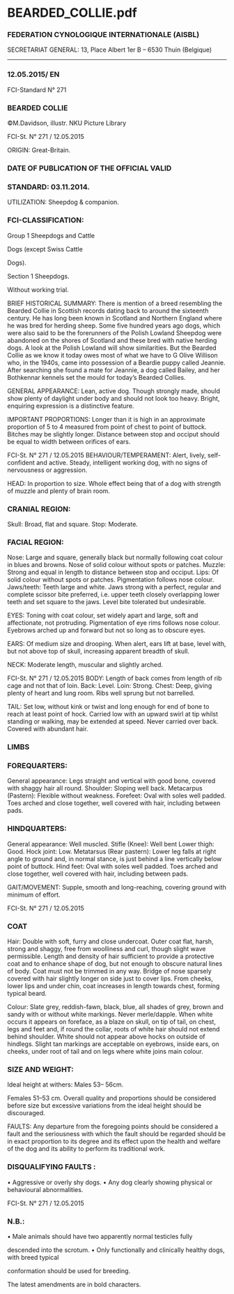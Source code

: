 # BEARDED_COLLIE.pdf


### FEDERATION CYNOLOGIQUE INTERNATIONALE (AISBL)


SECRETARIAT GENERAL: 13, Place Albert 1er  B – 6530 Thuin (Belgique)
______________________________________________________________________________

### 12.05.2015/ EN



FCI-Standard N° 271

### BEARDED COLLIE



©M.Davidson, illustr. NKU Picture Library




FCI-St. N° 271  / 12.05.2015

ORIGIN: Great-Britain.

### DATE OF PUBLICATION OF THE OFFICIAL VALID



### STANDARD: 03.11.2014.



UTILIZATION:  Sheepdog & companion.

### FCI-CLASSIFICATION:


Group    1  Sheepdogs and Cattle


Dogs (except Swiss Cattle


Dogs).

Section 1   Sheepdogs.

Without working trial.

BRIEF HISTORICAL SUMMARY: There is mention of a breed
resembling the Bearded Collie in Scottish records dating back to
around the sixteenth century. He has long been known in
Scotland and Northern England where he was bred for herding
sheep. Some five hundred years ago dogs, which were also said to
be the forerunners of the Polish Lowland Sheepdog were
abandoned on the shores of Scotland and these bred with native
herding dogs. A look at the Polish Lowland will show similarities.
But the Bearded Collie as we know it today owes most of what we
have to G Olive Willison who, in the 1940s, came into possession
of a Beardie puppy called Jeannie. After searching she found a
mate for Jeannie, a dog called Bailey, and her Bothkennar
kennels set the mould for today’s Bearded Collies.

GENERAL APPEARANCE: Lean, active dog. Though strongly
made, should show plenty of daylight under body and should not look
too heavy. Bright, enquiring expression is a distinctive feature.

IMPORTANT PROPORTIONS: Longer than it is high in an
approximate proportion of 5 to 4 measured from point of chest to
point of buttock. Bitches may be slightly longer. Distance between
stop and occiput should be equal to width between orifices of ears.



FCI-St. N° 271  / 12.05.2015
BEHAVIOUR/TEMPERAMENT: Alert, lively, self-confident and
active. Steady, intelligent working dog, with no signs of nervousness
or aggression.

HEAD:  In proportion to size. Whole effect being that of a dog with
strength of muzzle and plenty of brain room.

### CRANIAL REGION:


Skull: Broad, flat and square.
Stop: Moderate.

### FACIAL REGION:


Nose: Large and square, generally black but normally following coat
colour in blues and browns. Nose of solid colour without spots or
patches.
Muzzle: Strong and equal in length to distance between stop and
occiput.
Lips: Of solid colour without spots or patches. Pigmentation follows
nose colour.
Jaws/teeth: Teeth large and white. Jaws strong with a perfect, regular
and complete scissor bite preferred, i.e. upper teeth closely
overlapping lower teeth and set square to the jaws. Level bite
tolerated but undesirable.

EYES: Toning with coat colour, set widely apart and large, soft and
affectionate, not protruding. Pigmentation of eye rims follows nose
colour. Eyebrows arched up and forward but not so long as to
obscure eyes.

EARS: Of medium size and drooping. When alert, ears lift at base,
level with, but not above top of skull, increasing apparent breadth of
skull.

NECK: Moderate length, muscular and slightly arched.




FCI-St. N° 271  / 12.05.2015
BODY: Length of back comes from length of rib cage and not that of
loin.
Back: Level.
Loin: Strong.
Chest: Deep, giving plenty of heart and lung room. Ribs well sprung
but not barrelled.

TAIL: Set low, without kink or twist and long enough  for end of
bone to reach at least point of hock. Carried low with an upward
swirl at tip whilst standing or walking, may be extended at speed.
Never carried over back. Covered with abundant hair.

### LIMBS



### FOREQUARTERS:


General appearance: Legs straight and vertical with good bone,
covered with shaggy hair all round.
Shoulder: Sloping well back.
Metacarpus (Pastern): Flexible without weakness.
Forefeet: Oval with soles well padded. Toes arched and close together,
well covered with hair, including between pads.

### HINDQUARTERS:


General appearance: Well muscled.
Stifle (Knee): Well bent
Lower thigh: Good.
Hock joint: Low.
Metatarsus (Rear pastern): Lower leg falls at right angle to ground and,
in normal stance, is just behind a line vertically below point of buttock.
Hind feet: Oval with soles well padded. Toes arched and close
together, well covered with hair, including between pads.

GAIT/MOVEMENT:  Supple, smooth and long-reaching, covering
ground with minimum of effort.




FCI-St. N° 271  / 12.05.2015


### COAT


Hair: Double with soft, furry and close undercoat. Outer coat flat,
harsh, strong and shaggy, free from woolliness and curl, though
slight wave permissible.
Length and density of hair sufficient to provide a protective coat and
to enhance shape of dog, but not enough to obscure natural lines of
body. Coat must not be trimmed in any way. Bridge of nose sparsely
covered with hair slightly longer on side just to cover lips. From
cheeks, lower lips and under chin, coat increases in length towards
chest, forming typical beard.

Colour: Slate grey, reddish-fawn, black, blue, all shades of grey,
brown and sandy with or without white markings. Never
merle/dapple. When white occurs it appears on foreface, as a blaze
on skull, on tip of tail, on chest, legs and feet and, if round the collar,
roots of white hair should not extend behind shoulder. White should
not appear above hocks on outside of hindlegs. Slight tan markings
are acceptable on eyebrows, inside ears, on cheeks, under root of tail
and on legs where white joins main colour.

### SIZE AND WEIGHT:


Ideal height at withers:  Males
53– 56cm.

Females  51–53 cm.
Overall quality and proportions should be considered before size but
excessive variations from the ideal height should be discouraged.

FAULTS: Any departure from the foregoing points should be
considered a fault and the seriousness with which the fault should be
regarded should be in exact proportion to its degree and its effect
upon the health and welfare of the dog and its ability to perform its
traditional work.

### DISQUALIFYING FAULTS :


•
Aggressive or overly shy dogs.
•
Any dog clearly showing physical or behavioural
abnormalities.



FCI-St. N° 271  / 12.05.2015



### N.B.:


•
Male animals should have two apparently normal testicles fully

descended into the scrotum.
•
Only functionally and clinically healthy dogs, with breed typical

conformation should be used for breeding.

The latest amendments are in bold characters.







